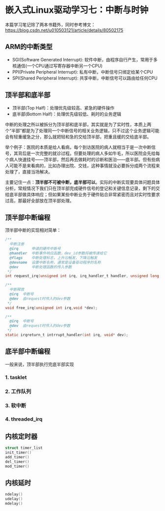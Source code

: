 # 嵌入式Linux驱动学习七：中断与时钟

本篇学习笔记除了两本书籍外，同时参考博文：https://blog.csdn.net/u010503121/article/details/80502175

## ARM的中断类型

- SGI(Software Generated Interrupt): 软件中断，由程序自行产生，常用于多核通信(一个CPU通过写寄存器中断另一个CPU)
- PPI(Private Peripheral Interrupt): 私有中断，中断信号只绑定给某个CPU
- SPI(Shared Peripheral Interrupt): 共享中断，中断信号可以路由给任何CPU

## 顶半部和底半部

- 顶半部(Top Half)：处理优先级较高、紧急的硬件操作
- 底半部(Bottom Half)：处理优先级较低、耗时的业务逻辑

中断的处理之所以被拆分为顶半部和底半部，其实就是为了实时性，本质上两个“半部”都是为了处理同一个中断信号的相关业务逻辑，只不过这个业务逻辑可能会有轻重缓急之分，那么就把轻和急的交给顶半部，把重且缓的交给底半部。

举个例子：医院的本质是给人看病，每个到访医院的病人就相当于是一次中断信号，其背后是一次完整的就诊过程。但要处理的病人多如牛毛，所以医院会先给每个病人快速挂号——顶半部，然后再去做耗时的诊断和医治——底半部。但有些病人可能不是来看病的，比如办理出院、交钱，这种事情就没必要拆分成两个流程来处理了，直接当场解决。

主要记住一点：**顶半部不可被中断，底半部可以**。实际的中断实现要具体问题具体分析，常规情况下我们只在顶半部完成硬件信号的登记和关键信息记录，剩下的交给底半部做具体响应；但如果某些中断业务于硬件贴合非常紧密而且对实时性要求过高，那最好全部放在顶半部处理。

## 顶半部中断编程

顶半部中断的实现相对简单：

```c
/**
  中断注册
  @irq      申请的硬件中断号
  @handler  中断事件响应函数，dev_id参数将被传递给它
  @flags    中断处理标志，上升沿触发，下降沿触发
  @devname  设置中断名称，通常是设备驱动程序的名称
  @dev      中断处理函数的传入参数
 */
int request_irq(unsigned int irq, irq_handler_t handler, unsigned long flags, const char *name, void *dev);

/**
  中断释放
  @irq  中断号
  @dev  由request时传入的dev参数
 */
void free_irq(unsigned int irq,void *dev);

/**
  @irq  中断号
  @dev  由request时传入的dev参数
 */
static irqreturn_t intrrupt_handler(int irq, void* dev);
```

## 底半部中断编程

一般来说，顶半部执行完底半部实现

### 1. tasklet

### 2. 工作队列

### 3. 软中断

### 4. threaded_irq

## 内核定时器

```c
struct timer_list
init_timer()
add_timer()
del_timer()
mod_timer()
```

## 内核延时

```c
ndelay()
udelay()
mdelay()
```